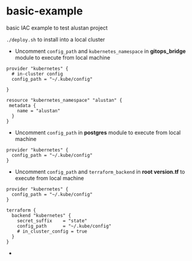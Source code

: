 # basic-example
basic IAC example to test alustan project

`./deploy.sh` to install into a local cluster

- Uncomment `config_path` and `kubernetes_namespace` in **gitops_bridge** module to execute from local machine

```
provider "kubernetes" {
  # in-cluster config
  config_path = "~/.kube/config"
  
}
```
```
resource "kubernetes_namespace" "alustan" {
 metadata {
    name = "alustan"
  }
}
```

- Uncomment `config_path` in **postgres** module to execute from local machine

```
provider "kubernetes" {
  config_path = "~/.kube/config"
}
```


- Uncomment `config_path` and `terraform_backend` in **root version.tf** to execute from local machine

```
provider "kubernetes" {
  config_path = "~/.kube/config"
}
```

```
terraform {
  backend "kubernetes" {
    secret_suffix    = "state"
    config_path      = "~/.kube/config"
    # in_cluster_config = true
  }
}
```
- 
